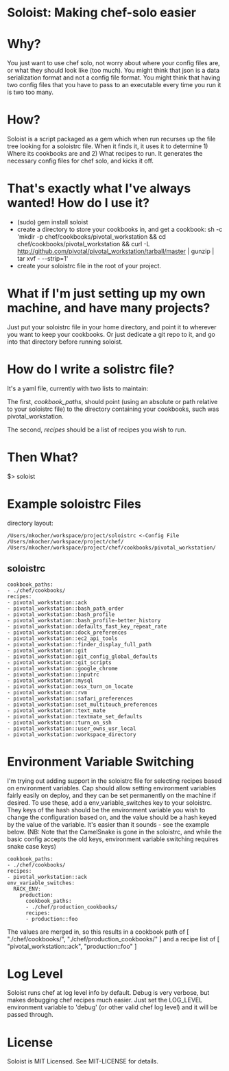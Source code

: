 Soloist: Making chef-solo easier
================================

# Why?
You just want to use chef solo, not worry about where your config files are, or what they should look like (too much).  You might think that json is a data serialization format and not a config file format.  You might think that having two config files that you have to pass to an executable every time you run it is two too many.

# How?
Soloist is a script packaged as a gem which when run recurses up the file tree looking for a soloistrc file.  When it finds it, it uses it to determine 1) Where its cookbooks are and 2) What recipes to run.  It generates the necessary config files for chef solo, and kicks it off.

# That's exactly what I've always wanted! How do I use it?
* (sudo) gem install soloist
* create a directory to store your cookbooks in, and get a cookbook: 
	sh -c 'mkdir -p chef/cookbooks/pivotal_workstation && cd chef/cookbooks/pivotal_workstation &&  curl -L http://github.com/pivotal/pivotal_workstation/tarball/master |  gunzip | tar xvf - --strip=1'
* create your soloistrc file in the root of your project.

# What if I'm just setting up my own machine, and have many projects?
Just put your soloistrc file in your home directory, and point it to wherever you want to keep your cookbooks. Or just dedicate a git repo to it, and go into that directory before running soloist.

# How do I write a solistrc file?
It's a yaml file, currently with two lists to maintain:

The first, _cookbook\_paths_, should point (using an absolute or path relative to your soloistrc file) to the directory containing your cookbooks, such was pivotal_workstation.

The second, _recipes_ should be a list of recipes you wish to run.

# Then What?
$> soloist


Example soloistrc Files
=======================

directory layout:

    /Users/mkocher/workspace/project/soloistrc <-Config File
    /Users/mkocher/workspace/project/chef/
    /Users/mkocher/workspace/project/chef/cookbooks/pivotal_workstation/


soloistrc
---------
	cookbook_paths:
	- ./chef/cookbooks/
	recipes:
	- pivotal_workstation::ack
	- pivotal_workstation::bash_path_order
	- pivotal_workstation::bash_profile
	- pivotal_workstation::bash_profile-better_history
	- pivotal_workstation::defaults_fast_key_repeat_rate
	- pivotal_workstation::dock_preferences
	- pivotal_workstation::ec2_api_tools
	- pivotal_workstation::finder_display_full_path
	- pivotal_workstation::git
	- pivotal_workstation::git_config_global_defaults
	- pivotal_workstation::git_scripts
	- pivotal_workstation::google_chrome
	- pivotal_workstation::inputrc
	- pivotal_workstation::mysql
	- pivotal_workstation::osx_turn_on_locate
	- pivotal_workstation::rvm
	- pivotal_workstation::safari_preferences
	- pivotal_workstation::set_multitouch_preferences
	- pivotal_workstation::text_mate
	- pivotal_workstation::textmate_set_defaults
	- pivotal_workstation::turn_on_ssh
	- pivotal_workstation::user_owns_usr_local
	- pivotal_workstation::workspace_directory

Environment Variable Switching
==============================
I'm trying out adding support in the soloistrc file for selecting recipes based on environment variables.  Cap should allow setting environment variables fairly easily on deploy, and they can be set permanently on the machine if desired.  To use these, add a env_variable_switches key to your soloistrc.  They keys of the hash should be the environment variable you wish to change the configuration based on, and the value should be a hash keyed by the value of the variable.  It's easier than it sounds - see the example below. (NB: Note that the CamelSnake is gone in the soloistrc, and while the basic config accepts the old keys, environment variable switching requires snake case keys)

	cookbook_paths:
	- ./chef/cookbooks/
	recipes:
	- pivotal_workstation::ack
	env_variable_switches:
	  RACK_ENV:
	    production:
	      cookbook_paths:
	      - ./chef/production_cookbooks/
	      recipes:
	      - production::foo

The values are merged in, so this results in a cookbook path of
	[
      "./chef/cookbooks/",
      "./chef/production_cookbooks/"
    ]
and a recipe list of
	[
	  "pivotal_workstation::ack", 
	  "production::foo"
	]
	
Log Level
=========
Soloist runs chef at log level info by default.  Debug is very verbose, but makes debugging chef recipes much easier.  Just set the LOG_LEVEL environment variable to 'debug' (or other valid chef log level) and it will be passed through.

License
=======
Soloist is MIT Licensed.  See MIT-LICENSE for details.